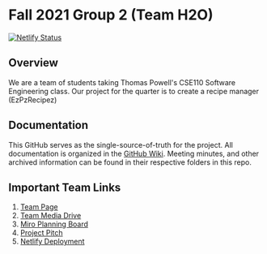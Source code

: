 # Fall 2021 Group 2 (Team H2O)
[![Netlify Status](https://api.netlify.com/api/v1/badges/e6e17e7d-0e36-4f97-80a4-e41d5fda2020/deploy-status)](https://app.netlify.com/sites/wateryoucooking/deploys)
## Overview

We are a team of students taking Thomas Powell's CSE110 Software Engineering class. Our project for the quarter is to create a recipe manager (EzPzRecipez)

## Documentation

This GitHub serves as the single-source-of-truth for the project. All documentation is organized in the [GitHub Wiki](https://github.com/cse110-fa21-group2/cse110-fa21-group2/wiki). Meeting minutes, and other archived information can be found in their respective folders in this repo. 

## Important Team Links

1. [Team Page](admin/team.md)
2. [Team Media Drive](https://drive.google.com/drive/u/1/folders/0AFuPoOL2dVNLUk9PVA)
3. [Miro Planning Board](https://miro.com/app/board/o9J_lpl-XMA=/)
4. [Project Pitch](https://docs.google.com/presentation/d/11jF1oKp75DLx46tuGD6EQLSZYdLSG2OP50iHBZg_Hf0/edit?usp=sharing)
5. [Netlify Deployment](https://recipe-manager-team-h20.netlify.app/)
